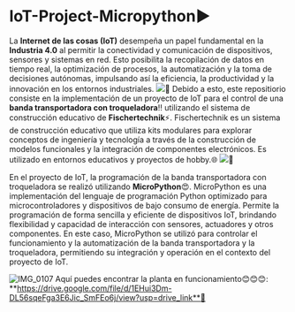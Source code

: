 # IoT-Project-Micropython▶️

La **Internet de las cosas (IoT)** desempeña un papel fundamental en la **Industria 4.0** al permitir la conectividad y comunicación de dispositivos, sensores y sistemas en red. Esto posibilita la recopilación de datos en tiempo real, la optimización de procesos, la automatización y la toma de decisiones autónomas, impulsando así la eficiencia, la productividad y la innovación en los entornos industriales. 
![](https://www.cibernos.com/hubfs/industry-2496192_1920.jpg)🔗
Debido a esto, este repositiorio consiste en la implementación de un proyecto de IoT para el control de una **banda transportadora con troqueladora**‼️ utilizando el sistema de construcción educativo de **Fischertechnik**⚡. Fischertechnik es un sistema de construcción educativo que utiliza kits modulares para explorar conceptos de ingeniería y tecnología a través de la construcción de modelos funcionales y la integración de componentes electrónicos. Es utilizado en entornos educativos y proyectos de hobby.🌐
![]([https://www.cibernos.com/hubfs/industry-2496192_1920.jpg)🔗

En el proyecto de IoT, la programación de la banda transportadora con troqueladora se realizó utilizando **MicroPython**😍. MicroPython es una implementación del lenguaje de programación Python optimizado para microcontroladores y dispositivos de bajo consumo de energía. Permite la programación de forma sencilla y eficiente de dispositivos IoT, brindando flexibilidad y capacidad de interacción con sensores, actuadores y otros componentes. En este caso, MicroPython se utilizó para controlar el funcionamiento y la automatización de la banda transportadora y la troqueladora, permitiendo su integración y operación en el contexto del proyecto de IoT.

![IMG_0107](https://github.com/JuanGascaCalderon/IoT-Project-Micropython/assets/85767018/6f60c508-c3df-4acf-b883-3ba3b8c5bf20)
Aquí puedes encontrar la planta en funcionamiento😊😊😊: **https://drive.google.com/file/d/1EHui3Dm-DL56sqeFga3E6Jic_SmFEo6j/view?usp=drive_link**🔗
